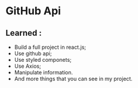 # GitHub Api

## Learned :

- Build a full project in react.js;
- Use github api;
- Use styled componets;
- Use Axios;
- Manipulate information.
- And more things that you can see in my project.
